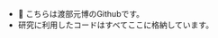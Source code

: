 - 👋 こちらは渡部元博のGithubです。
- 研究に利用したコードはすべてここに格納しています。


<!---
motti6/motti6 is a ✨ special ✨ repository because its `README.md` (this file) appears on your GitHub profile.
You can click the Preview link to take a look at your changes.
--->
